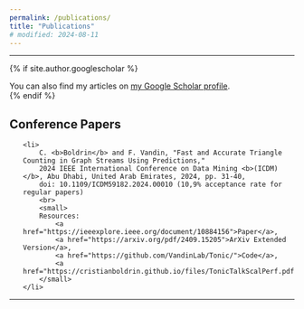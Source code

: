 ```yaml
---
permalink: /publications/
title: "Publications"
# modified: 2024-08-11
---
```


<style>
  ol.custom-list {
    list-style: none; /* Remove default numbering */
    counter-reset: custom-counter; 
  }

  ol.custom-list li {
    counter-increment: custom-counter; 
    margin-bottom: 5px;
  }

  ol.custom-list li::before {
    content: "[" counter(custom-counter) "] "; 
  }
</style>

<!-- Google tag (gtag.js) -->
<script async src="https://www.googletagmanager.com/gtag/js?id=G-G0LL0BQ7KR"></script>
<script>
  window.dataLayer = window.dataLayer || [];
  function gtag(){dataLayer.push(arguments);}
  gtag('js', new Date());

  gtag('config', 'G-G0LL0BQ7KR');
</script>
___
{% if site.author.googlescholar %}
  <div class="wordwrap">You can also find my articles on <a href="{{site.author.googlescholar}}">my Google Scholar profile</a>.</div>
{% endif %}

## Conference Papers


<ol class="custom-list">

    <li>
        C. <b>Boldrin</b> and F. Vandin, "Fast and Accurate Triangle Counting in Graph Streams Using Predictions," 
        2024 IEEE International Conference on Data Mining <b>(ICDM)</b>, Abu Dhabi, United Arab Emirates, 2024, pp. 31-40, 
        doi: 10.1109/ICDM59182.2024.00010 (10,9% acceptance rate for regular papers)
        <br>
        <small>
        Resources: 
            <a href="https://ieeexplore.ieee.org/document/10884156">Paper</a>, 
            <a href="https://arxiv.org/pdf/2409.15205">ArXiv Extended Version</a>, 
            <a href="https://github.com/VandinLab/Tonic/">Code</a>, 
            <a href="https://cristianboldrin.github.io/files/TonicTalkScalPerf.pdf">Slides</a>.
        </small>
    </li>


</ol>



---